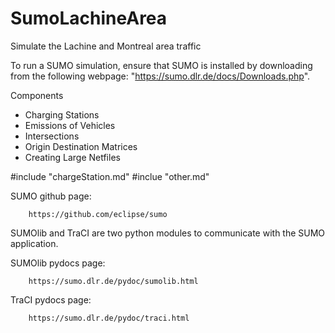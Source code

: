 # SumoLachineArea
Simulate the Lachine and Montreal area traffic

To run a SUMO simulation, ensure that SUMO is installed by downloading from the following webpage: "https://sumo.dlr.de/docs/Downloads.php".

Components
 - Charging Stations
 - Emissions of Vehicles
 - Intersections
 - Origin Destination Matrices
 - Creating Large Netfiles

#include "chargeStation.md"
#inclue "other.md"

SUMO github page:

        https://github.com/eclipse/sumo

SUMOlib and TraCI are two python modules to communicate with the SUMO application.

SUMOlib pydocs page:

        https://sumo.dlr.de/pydoc/sumolib.html

TraCI pydocs page:

        https://sumo.dlr.de/pydoc/traci.html



